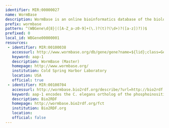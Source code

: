 ```yaml
---
identifier: MIR:00000027
name: WormBase
description: WormBase is an online bioinformatics database of the biology and genome of the model organism Caenorhabditis elegans and related nematodes. It is used by the C. elegans research community both as an information resource and as a mode to publish and distribute their results. This collection references genes.
prefix: wormbase
pattern: ^(WBGene\d{8}|([A-Z_a-z0-9]+(\.)?(t)?(\d+)?([a-z])?))$
prefixed: 0
local_id: WBGene00000001
resources:
 - identifier: MIR:00100038
   accessurl: http://www.wormbase.org/db/gene/gene?name=${lid};class=Gene
   keyword: aap-1
   description: WormBase (Master)
   homepage: http://www.wormbase.org/
   institution: Cold Spring Harbor Laboratory
   location: USA
   official: true
 - identifier: MIR:00100704
   accessurl: http://wormbase.bio2rdf.org/describe/?url=http://bio2rdf.org/wormbase:${lid}
   keyword: aap-1 encodes the C. elegans ortholog of the phosphoinositide 3-kinase
   description: Bio2RDF
   homepage: http://wormbase.bio2rdf.org/fct
   institution: Bio2RDF.org
   location: 
   official: false
---
```

